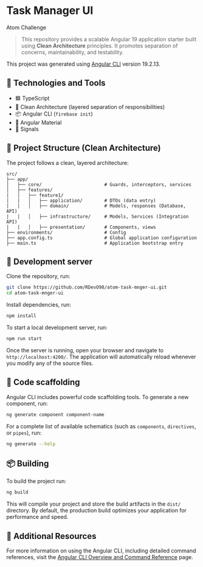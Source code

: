# Task Manager UI

Atom Challenge

> This repository provides a scalable Angular 19 application starter built using **Clean Architecture** principles. It promotes separation of concerns, maintainability, and testability.

This project was generated using [Angular CLI](https://github.com/angular/angular-cli) version 19.2.13.

## 🚀 Technologies and Tools

- 🟦 TypeScript
- 🧱 Clean Architecture (layered separation of responsibilities)
- 📦 Angular CLI (`firebase init`)
- 🎨 Angular Material
- 🚦 Signals

## 🧱 Project Structure (Clean Architecture)

The project follows a clean, layered architecture:

```
src/
├── app/
│   ├── core/                       # Guards, interceptors, services
│   ├── features/
|   │   ├── feature1/
|   |   │   ├── application/        # DTOs (data entry)
|   |   │   ├── domain/             # Models, responses (Database, API)
|   |   │   ├── infrastructure/     # Models, Services (Integration API)
|   |   │   ├── presentation/       # Components, views
├── environments/                   # Config
├── app.config.ts                   # Global application configuration
├── main.ts                         # Application bootstrap entry
```

## 🔧 Development server

Clone the repository, run:

```bash
git clone https://github.com/RDevO98/atom-task-mnger-ui.git
cd atom-task-mnger-ui
```

Install dependencies, run:

```bash
npm install
```

To start a local development server, run:

```bash
npm run start
```

Once the server is running, open your browser and navigate to `http://localhost:4200/`. The application will automatically reload whenever you modify any of the source files.

## 📂 Code scaffolding

Angular CLI includes powerful code scaffolding tools. To generate a new component, run:

```bash
ng generate component component-name
```

For a complete list of available schematics (such as `components`, `directives`, or `pipes`), run:

```bash
ng generate --help
```

## 📦 Building

To build the project run:

```bash
ng build
```

This will compile your project and store the build artifacts in the `dist/` directory. By default, the production build optimizes your application for performance and speed.

## 📌 Additional Resources

For more information on using the Angular CLI, including detailed command references, visit the [Angular CLI Overview and Command Reference](https://angular.dev/tools/cli) page.
